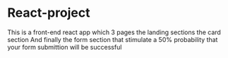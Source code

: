 # React-project
This is a front-end react app
which 3 pages
the landing sections
the card section
And finally the form section
that stimulate a 50% probability that your form submittion will be successful
